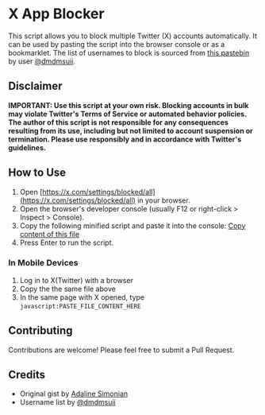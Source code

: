 # X App Blocker

This script allows you to block multiple Twitter (X) accounts automatically. It can be used by pasting the script into the browser console or as a bookmarklet. The list of usernames to block is sourced from [this pastebin](https://pastebin.com/uXUUFfdD) by user [@dmdmsuii](https://x.com/dmdmsuii).

## Disclaimer

**IMPORTANT: Use this script at your own risk. Blocking accounts in bulk may violate Twitter's Terms of Service or automated behavior policies. The author of this script is not responsible for any consequences resulting from its use, including but not limited to account suspension or termination. Please use responsibly and in accordance with Twitter's guidelines.**

## How to Use

1. Open [https://x.com/settings/blocked/all](https://x.com/settings/blocked/all) in your browser.
2. Open the browser's developer console (usually F12 or right-click > Inspect > Console).
3. Copy the following minified script and paste it into the console:
    [Copy content of this file](https://raw.githubusercontent.com/ammar-faifi/xblocker/main/iifeBlockerMinified.js)
4. Press Enter to run the script.

### In Mobile Devices

1. Log in to X(Twitter) with a browser
2. Copy the the same file above
3. In the same page with X opened, type `javascript:PASTE_FILE_CONTENT_HERE`

## Contributing

Contributions are welcome! Please feel free to submit a Pull Request.

## Credits

- Original gist by [Adaline Simonian](https://gist.github.com/adalinesimonian/b52a753c9fd6c176598745df01ba12dc)
- Username list by [@dmdmsuii](https://x.com/dmdmsuii)
